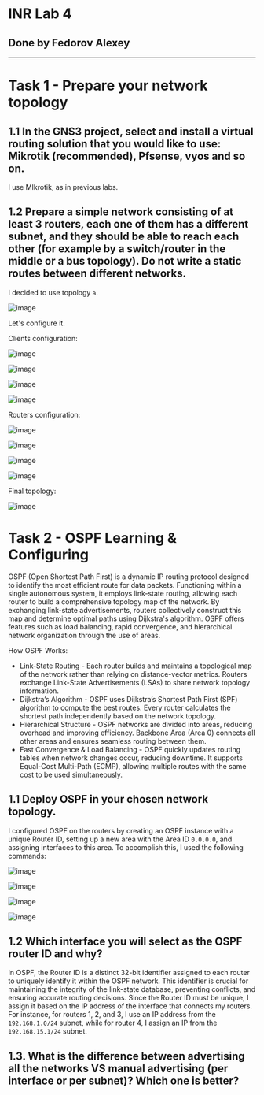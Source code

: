 # INR Lab 4

## Done by Fedorov Alexey

---

# Task 1 - Prepare your network topology

## 1.1 In the GNS3 project, select and install a virtual routing solution that you would like to use: Mikrotik (recommended), Pfsense, vyos and so on.

I use MIkrotik, as in previous labs.

## 1.2 Prepare a simple network consisting of at least 3 routers, each one of them has a different subnet, and they should be able to reach each other (for example by a switch/router in the middle or a bus topology). Do not write a static routes between different networks.

I decided to use topology `a`.

![image](https://github.com/user-attachments/assets/75d745e1-f490-4d50-b159-d54c0f025d70)

Let's configure it.

Clients configuration:

![image](https://github.com/user-attachments/assets/6582be89-725c-448c-aed3-73fe1af978bf)

![image](https://github.com/user-attachments/assets/71ec8d75-fa3b-41b5-acfd-c929b614edab)

![image](https://github.com/user-attachments/assets/270db771-ef99-4706-8f93-36e9a1386c42)

![image](https://github.com/user-attachments/assets/f1f535e0-e8d4-4b85-b39c-548a54172d05)

Routers configuration:

![image](https://github.com/user-attachments/assets/ce8f946f-f05b-43cb-b685-2fad78db5e5f)

![image](https://github.com/user-attachments/assets/f671f2fc-1e6a-4c11-89dc-f686485a05fe)

![image](https://github.com/user-attachments/assets/9c19f91a-40fc-493c-a6d0-f72a8352137f)

![image](https://github.com/user-attachments/assets/d5571e91-a065-4821-877f-59295d6d8ae1)

Final topology:

![image](https://github.com/user-attachments/assets/918fcb2d-a056-4113-bbd2-4d602d16f67a)

# Task 2 - OSPF Learning & Configuring

OSPF (Open Shortest Path First) is a dynamic IP routing protocol designed to identify the most efficient route for data packets. Functioning within a single autonomous system, it employs link-state routing, allowing each router to build a comprehensive topology map of the network. By exchanging link-state advertisements, routers collectively construct this map and determine optimal paths using Dijkstra's algorithm. OSPF offers features such as load balancing, rapid convergence, and hierarchical network organization through the use of areas.

How OSPF Works:

- Link-State Routing - Each router builds and maintains a topological map of the network rather than relying on distance-vector metrics. Routers exchange Link-State Advertisements (LSAs) to share network topology information.
- Dijkstra’s Algorithm - OSPF uses Dijkstra’s Shortest Path First (SPF) algorithm to compute the best routes. Every router calculates the shortest path independently based on the network topology.
- Hierarchical Structure - OSPF networks are divided into areas, reducing overhead and improving efficiency. Backbone Area (Area 0) connects all other areas and ensures seamless routing between them.
- Fast Convergence & Load Balancing - OSPF quickly updates routing tables when network changes occur, reducing downtime. It supports Equal-Cost Multi-Path (ECMP), allowing multiple routes with the same cost to be used simultaneously.

## 1.1 Deploy OSPF in your chosen network topology.

I configured OSPF on the routers by creating an OSPF instance with a unique Router ID, setting up a new area with the Area ID `0.0.0.0`, and assigning interfaces to this area. To accomplish this, I used the following commands:

![image](https://github.com/user-attachments/assets/ce4d6add-0aa0-46f8-ae4e-f731533486a0)

![image](https://github.com/user-attachments/assets/997f502c-da57-4811-b688-91f471ff32cf)

![image](https://github.com/user-attachments/assets/fe19518c-3886-4562-93ec-f34099e7f65a)

![image](https://github.com/user-attachments/assets/025dc730-8229-4468-bb31-99bfec673e51)

## 1.2 Which interface you will select as the OSPF router ID and why? 

In OSPF, the Router ID is a distinct 32-bit identifier assigned to each router to uniquely identify it within the OSPF network. This identifier is crucial for maintaining the integrity of the link-state database, preventing conflicts, and ensuring accurate routing decisions. Since the Router ID must be unique, I assign it based on the IP address of the interface that connects my routers. For instance, for routers 1, 2, and 3, I use an IP address from the `192.168.1.0/24` subnet, while for router 4, I assign an IP from the `192.168.15.1/24` subnet.

## 1.3. What is the difference between advertising all the networks VS manual advertising (per interface or per subnet)? Which one is better?

